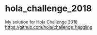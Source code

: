 # hola_challenge_2018

My solution for Hola Challenge 2018 https://github.com/hola/challenge_haggling
